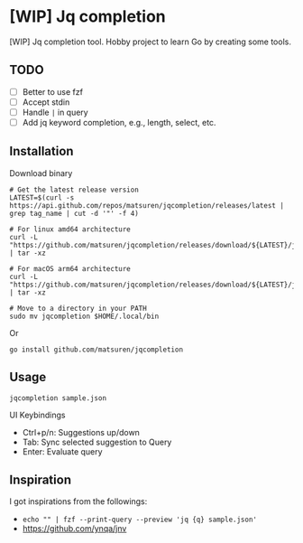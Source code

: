 # [WIP] Jq completion

[WIP] Jq completion tool.
Hobby project to learn Go by creating some tools.

## TODO
- [ ] Better to use fzf
- [ ] Accept stdin
- [ ] Handle `|` in query
- [ ] Add jq keyword completion, e.g., length, select, etc.

## Installation

Download binary
```
# Get the latest release version
LATEST=$(curl -s https://api.github.com/repos/matsuren/jqcompletion/releases/latest | grep tag_name | cut -d '"' -f 4)

# For linux amd64 architecture
curl -L "https://github.com/matsuren/jqcompletion/releases/download/${LATEST}/jqcompletion_${LATEST#v}_linux_amd64.tar.gz" | tar -xz

# For macOS arm64 architecture
curl -L "https://github.com/matsuren/jqcompletion/releases/download/${LATEST}/jqcompletion_${LATEST#v}_darwin_arm64.tar.gz" | tar -xz

# Move to a directory in your PATH
sudo mv jqcompletion $HOME/.local/bin
```

Or
```
go install github.com/matsuren/jqcompletion
```

## Usage

```
jqcompletion sample.json
```

UI Keybindings
- Ctrl+p/n: Suggestions up/down
- Tab: Sync selected suggestion to Query
- Enter: Evaluate query

## Inspiration

I got inspirations from the followings:

- `echo "" | fzf --print-query --preview 'jq {q} sample.json'`
- https://github.com/ynqa/jnv

